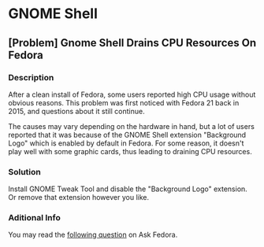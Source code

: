 # GNOME Shell

## [Problem] Gnome Shell Drains CPU Resources On Fedora

### Description

After a clean install of Fedora, some users reported high CPU usage without obvious reasons. This problem was first noticed with Fedora 21 back in 2015, and questions about it still continue.

The causes may vary depending on the hardware in hand, but a lot of users reported that it was because of the GNOME Shell extension "Background Logo" which is enabled by default in Fedora. For some reason, it  doesn't play well with some graphic cards, thus leading to draining CPU resources.

### Solution

Install GNOME Tweak Tool and disable the "Background Logo" extension. Or remove that extension however you like.

### Aditional Info

You may read the [following question](https://ask.fedoraproject.org/en/question/62522/gnome-shell-very-high-cpu-usage-on-a-clean-install-f21/) on Ask Fedora.
